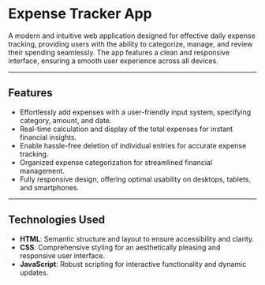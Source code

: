 # Expense Tracker App

A modern and intuitive web application designed for effective daily expense tracking, providing users with the ability to categorize, manage, and review their spending seamlessly. The app features a clean and responsive interface, ensuring a smooth user experience across all devices.

---

## Features

- Effortlessly add expenses with a user-friendly input system, specifying category, amount, and date.
- Real-time calculation and display of the total expenses for instant financial insights.
- Enable hassle-free deletion of individual entries for accurate expense tracking.
- Organized expense categorization for streamlined financial management.
- Fully responsive design, offering optimal usability on desktops, tablets, and smartphones.

---

## Technologies Used

- **HTML**: Semantic structure and layout to ensure accessibility and clarity.
- **CSS**: Comprehensive styling for an aesthetically pleasing and responsive user interface.
- **JavaScript**: Robust scripting for interactive functionality and dynamic updates.
